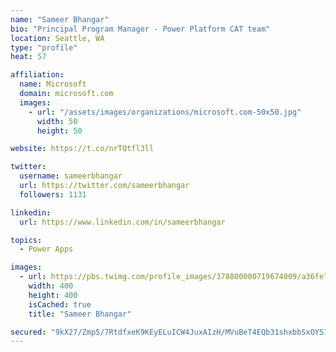 ```yaml
---
name: "Sameer Bhangar"
bio: "Principal Program Manager - Power Platform CAT team"
location: Seattle, WA
type: "profile"
heat: 57

affiliation:
  name: Microsoft
  domain: microsoft.com
  images:
    - url: "/assets/images/organizations/microsoft.com-50x50.jpg"
      width: 50
      height: 50

website: https://t.co/nrTQtfl3ll

twitter:
  username: sameerbhangar
  url: https://twitter.com/sameerbhangar
  followers: 1131

linkedin:
  url: https://www.linkedin.com/in/sameerbhangar

topics:
  - Power Apps

images:
  - url: https://pbs.twimg.com/profile_images/378800000719674009/a36fe7ddfab1778b76e5793772e43798_400x400.jpeg
    width: 400
    height: 400
    isCached: true
    title: "Sameer Bhangar"

secured: "9kX27/Zmp5/7RtdfxeK9KEyELuICW4JuxAIzH/MVuBeT4EQb31shxbbSxOY51WglpJA4O5O+FUpLHyDLMiL+8wLAwXuNkGfx0nlq265HhUjQ701Jw9SEkK8mJ2R1863iOmhRPwqLPGcL7RSW51gB596OJOOHEKxSq4NLMu0001LWqL8j586hmrCilAkCHXluvq0r5udsqdA7pSwpm+fQIo64sfWMJyFcrac7LGb4mcGCKHxYcrE4vMcNLREbLQG7+8XnJUVDei0Rzykrv6ldEpVYizw7sswfEZ0JUd5HAu0DVUMTF0+p09xP+VlpSmaPuMxybRzs4CgaBIOPbiBfyx+n9KbGz8h9Weugw3fLZApPFCOlPlUH9NJzga9AwQciE7vrn8ZpO5UxxqrfTEICmTefJB2BU90KvbfnOhTe/Zg=;sZSkKdWaYUlW6Z6UV0t8HA=="
---
```


